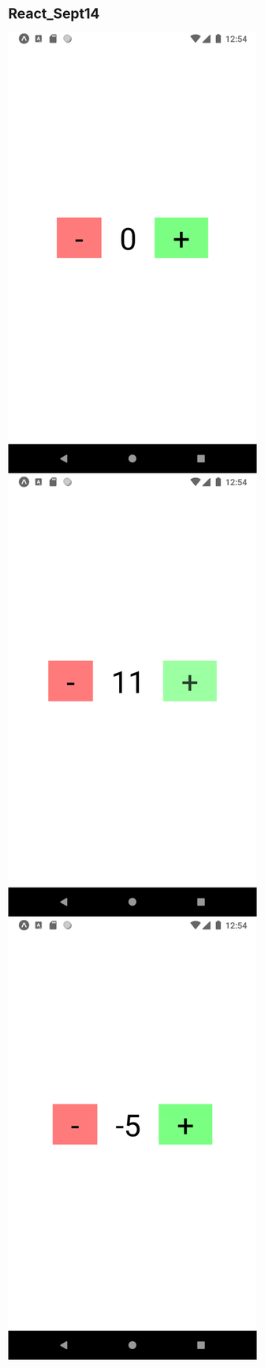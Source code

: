 # React_Sept14

![start](screenshots/start.png)
![positive](screenshots/positive.png)
![negative](screenshots/negative.png)
